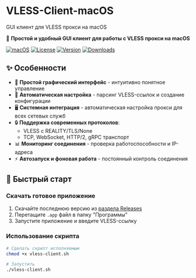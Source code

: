 # VLESS-Client-macOS
GUI клиент для VLESS прокси на macOS

🚀 **Простой и удобный GUI клиент для работы с VLESS прокси на macOS**

[![macOS](https://img.shields.io/badge/macOS-10.13+-blue?logo=apple)](https://www.apple.com/macos/)
[![License](https://img.shields.io/badge/License-MIT-green.svg)](LICENSE)
[![Version](https://img.shields.io/badge/Version-1.0.0-orange.svg)](https://github.com/26info/VLESS-Client-macOS/releases)
[![Downloads](https://img.shields.io/github/downloads/26info/VLESS-Client-macOS/total.svg)](https://github.com/26info/VLESS-Client-macOS/releases)

## ✨ Особенности

- 🎯 **Простой графический интерфейс** - интуитивно понятное управление
- 🔄 **Автоматическая настройка** - парсинг VLESS-ссылок и создание конфигурации
- 🖥️ **Системная интеграция** - автоматическая настройка прокси для всех сетевых служб
- 🔒 **Поддержка современных протоколов**:
  - VLESS с REALITY/TLS/None
  - TCP, WebSocket, HTTP/2, gRPC транспорт
- 📊 **Мониторинг соединения** - проверка работоспособности и IP-адреса
- ⚡ **Автозапуск и фоновая работа** - постоянный контроль соединения

## 🚀 Быстрый старт

### Скачать готовое приложение

1. Скачайте последнюю версию из [раздела Releases](https://github.com/26info/VLESS-Client-macOS/releases)
2. Перетащите `.app` файл в папку "Программы"
3. Запустите приложение и введите VLESS-ссылку

### Использование скрипта

```bash
# Сделать скрипт исполняемым
chmod +x vless-client.sh

# Запустить
./vless-client.sh
